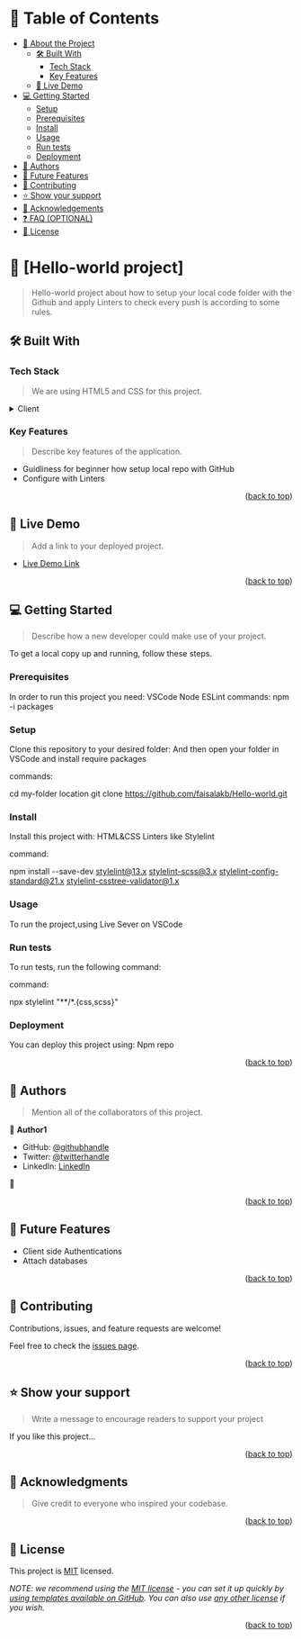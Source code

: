 <a name="readme-top"></a>



# 📗 Table of Contents

- [📖 About the Project](#about-project)
  - [🛠 Built With](#built-with)
    - [Tech Stack](#tech-stack)
    - [Key Features](#key-features)
  - [🚀 Live Demo](#live-demo)
- [💻 Getting Started](#getting-started)
  - [Setup](#setup)
  - [Prerequisites](#prerequisites)
  - [Install](#install)
  - [Usage](#usage)
  - [Run tests](#run-tests)
  - [Deployment](#triangular_flag_on_post-deployment)
- [👥 Authors](#authors)
- [🔭 Future Features](#future-features)
- [🤝 Contributing](#contributing)
- [⭐️ Show your support](#support)
- [🙏 Acknowledgements](#acknowledgements)
- [❓ FAQ (OPTIONAL)](#faq)
- [📝 License](#license)

<!-- PROJECT DESCRIPTION -->

# 📖 [Hello-world project] <a name="about-project"></a>

> Hello-world project about how to setup your local code folder with the Github and apply Linters to check every push is according to some rules. 



## 🛠 Built With <a name="built-with"></a>

### Tech Stack <a name="tech-stack"></a>

> We are using HTML5 and CSS for this project.

<details>
  <summary>Client</summary>
  <ul>
    <li><a href="https://html5.org/">HTML5</a></li>
    <li><a href="https://www.w3schools.com/html/html_css.asp">CSS</a></li>
  </ul>
</details>



<!-- Features -->

### Key Features <a name="key-features"></a>

> Describe key features of the application.

- Guidliness for beginner how setup local repo with GitHub
- Configure with Linters


<p align="right">(<a href="#readme-top">back to top</a>)</p>

<!-- LIVE DEMO -->

## 🚀 Live Demo <a name="live-demo"></a>

> Add a link to your deployed project.

- [Live Demo Link](https://yourdeployedapplicationlink123.com)

<p align="right">(<a href="#readme-top">back to top</a>)</p>

<!-- GETTING STARTED -->

## 💻 Getting Started <a name="getting-started"></a>

> Describe how a new developer could make use of your project.

To get a local copy up and running, follow these steps.

### Prerequisites

In order to run this project you need:
VSCode
Node
ESLint
commands:
npm -i packages


### Setup

Clone this repository to your desired folder:
And then open your folder in VSCode and install require packages

commands:

  cd my-folder location
  git clone https://github.com/faisalakb/Hello-world.git


### Install

Install this project with:
HTML&CSS Linters like Stylelint


command:

npm install --save-dev stylelint@13.x stylelint-scss@3.x stylelint-config-standard@21.x stylelint-csstree-validator@1.x

### Usage

To run the project,using Live Sever on VSCode

<!--
Example command:

```sh
  rails server
```
--->

### Run tests

To run tests, run the following command:


command:

npx stylelint "**/*.{css,scss}"

### Deployment

You can deploy this project using:
Npm repo
<!--
Example:

```sh

```
 -->

<p align="right">(<a href="#readme-top">back to top</a>)</p>

<!-- AUTHORS -->

## 👥 Authors <a name="authors"></a>

> Mention all of the collaborators of this project.

👤 **Author1**

- GitHub: [@githubhandle](https://github.com/faisalakb)
- Twitter: [@twitterhandle](https://twitter.com/twitterhandle)
- LinkedIn: [LinkedIn](https://www.linkedin.com/in/faisal-mumtaz-514a221a6/)

👤 
<p align="right">(<a href="#readme-top">back to top</a>)</p>

<!-- FUTURE FEATURES -->

## 🔭 Future Features <a name="future-features"></a>
  
- Client side Authentications
- Attach databases


<p align="right">(<a href="#readme-top">back to top</a>)</p>

<!-- CONTRIBUTING -->

## 🤝 Contributing <a name="contributing"></a>

Contributions, issues, and feature requests are welcome!

Feel free to check the [issues page](../../issues/).

<p align="right">(<a href="#readme-top">back to top</a>)</p>

<!-- SUPPORT -->

## ⭐️ Show your support <a name="support"></a>

> Write a message to encourage readers to support your project

If you like this project...

<p align="right">(<a href="#readme-top">back to top</a>)</p>

<!-- ACKNOWLEDGEMENTS -->

## 🙏 Acknowledgments <a name="acknowledgements"></a>

> Give credit to everyone who inspired your codebase.


<p align="right">(<a href="#readme-top">back to top</a>)</p>

<!-- LICENSE -->

## 📝 License <a name="license"></a>

This project is <a href="https://choosealicense.com/licenses/mit/" name="license">MIT</a> licensed.

_NOTE: we recommend using the [MIT license](https://choosealicense.com/licenses/mit/) - you can set it up quickly by [using templates available on GitHub](https://docs.github.com/en/communities/setting-up-your-project-for-healthy-contributions/adding-a-license-to-a-repository). You can also use [any other license](https://choosealicense.com/licenses/) if you wish._

<p align="right">(<a href="#readme-top">back to top</a>)</p>

